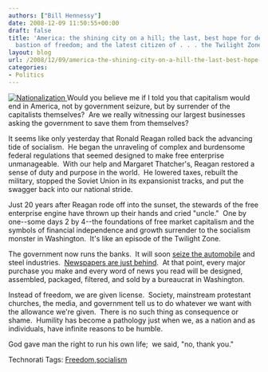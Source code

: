 ```yaml
---
authors: ["Bill Hennessy"]
date: 2008-12-09 11:50:55+00:00
draft: false
title: 'America: the shining city on a hill; the last, best hope for democracy; the
  bastion of freedom; and the latest citizen of . . . the Twilight Zone'
layout: blog
url: /2008/12/09/america-the-shining-city-on-a-hill-the-last-best-hope-for-democracy-the-bastion-of-freedom-and-the-latest-citizen-of-the-twilight-zone/
categories:
- Politics
---
```


[![Nationalization](https://hennessysview.com/wp-content/uploads/2008/12/nationalization.jpg)
](https://drudgereport.com) Would you believe me if I told you that capitalism would end in America, not by government seizure, but by surrender of the capitalists themselves?  Are we really witnessing our largest businesses asking the government to save them from themselves?

It seems like only yesterday that Ronald Reagan rolled back the advancing tide of socialism.  He began the unraveling of complex and burdensome federal regulations that seemed designed to make free enterprise unmanageable.  With our help and Margaret Thatcher's, Reagan restored a sense of duty and purpose in the world.  He lowered taxes, rebuilt the military, stopped the Soviet Union in its expansionist tracks, and put the swagger back into our national stride.

Just 20 years after Reagan rode off into the sunset, the stewards of the free enterprise engine have thrown up their hands and cried "uncle."  One by one--some days 2 by 4--the foundations of free market capitalism and the symbols of financial independence and growth surrender to the socialism monster in Washington.  It's like an episode of the Twilight Zone.

The government now runs the banks.  It will soon [seize the automobile](https://michellemalkin.com/) and steel industries.  [Newspapers are just behind](https://gatewaypundit.blogspot.com/2008/12/hah-ny-times-hocks-building-bushies.html).  At that point, every major purchase you make and every word of news you read will be designed, assembled, packaged, filtered, and sold by a bureaucrat in Washington.

Instead of freedom, we are given license.  Society, mainstream protestant churches, the media, and government tell us to do whatever we want with the allowance we're given.  There is no such thing as consequence or shame.  Humility has become a pathology just when we, as a nation and as individuals, have infinite reasons to be humble.

God gave man the right to run his own life;  we said, "no, thank you."


Technorati Tags: [Freedom](https://technorati.com/tags/Freedom),[socialism](https://technorati.com/tags/socialism)
